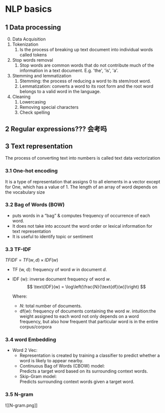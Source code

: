 # NLP basics
## 1 Data processing
0. Data Acquisition
1. Tokenization
	1. Is the process of breaking up text document into individual words called tokens
2. Stop words removal
	1. Stop words are common words that do not contribute much of the information in a text document. E.g. 'the', 'is', 'a'.
3. Stemming and lemmatization
	1. Stemming: the process of reducing a word to its stem/root word.
	2. Lemmatization: converts a word to its root form and the root word belongs to a valid word in the language.
4. Cleaning
	1. Lowercasing
	2. Removing special characters
	3. Check spelling
## 2 Regular expressions??? 会考吗
## 3 Text representation
The process of converting text into numbers is called text data vectorization
### 3.1 One-hot encoding
It is a type of representation that assigns 0 to all elements in a vector except for One, which has a value of 1.
The length of an array of word depends on the vocabulary size
### 3.2 Bag of Words (BOW)
- puts words in a “bag” & computes frequency of occurrence of each word.
- It does not take into account the word order or lexical information for text representation
- It is useful to identify topic or sentiment
### 3.3 TF-IDF 
$TFIDF = TF (w, d) \times IDF (w)$
- TF (w, d): frequency of word $w$ in document $d$.
- IDF (w): inverse document frequency of word $w$.
$$
  \text{IDF}(w) = \log\left(\frac{N}{\text{df}(w)}\right)
$$

  Where:
  - $N$: total number of documents.
  - $\text{df}(w)$: frequency of documents containing the word $w$.
intuition:the weight assigned to each word not only depends on a word frequency, but also how frequent that particular word is in the entire corpus/corpora

### 3.4 word Embedding
- Word 2 Vec:  
	- Representation is created by training a classifier to predict whether a word is likely to appear nearby.
	- Continuous Bag of Words (CBOW) model:  
	  Predicts a target word based on its surrounding context words.
	- Skip-Gram model:  
	  Predicts surrounding context words given a target word.
### 3.5 N-gram
![[N-gram.png]]
